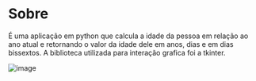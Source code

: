 # Sobre

É uma aplicação em python que calcula a idade da pessoa em relação ao ano atual e retornando o valor da idade dele em anos, dias e em dias bissextos.
A biblioteca utilizada para interação grafica foi a tkinter.

![image](https://github.com/user-attachments/assets/acfb53f8-8655-4d10-8781-2bdc166fac94)
